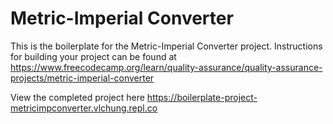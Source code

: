 # Metric-Imperial Converter

This is the boilerplate for the Metric-Imperial Converter project. Instructions for building your project can be found at https://www.freecodecamp.org/learn/quality-assurance/quality-assurance-projects/metric-imperial-converter

View the completed project here https://boilerplate-project-metricimpconverter.vlchung.repl.co
